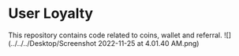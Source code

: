 # User Loyalty

This repository contains code related to coins, wallet and referral.
![](../../../Desktop/Screenshot 2022-11-25 at 4.01.40 AM.png)
